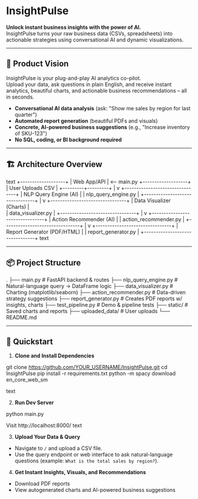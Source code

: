 # InsightPulse

**Unlock instant business insights with the power of AI.**  
InsightPulse turns your raw business data (CSVs, spreadsheets) into actionable strategies using conversational AI and dynamic visualizations.

---

## 🚀 Product Vision

InsightPulse is your plug-and-play AI analytics co-pilot.  
Upload your data, ask questions in plain English, and receive instant analytics, beautiful charts, and actionable business recommendations – all in seconds.

- **Conversational AI data analysis** (ask: "Show me sales by region for last quarter")
- **Automated report generation** (beautiful PDFs and visuals)
- **Concrete, AI-powered business suggestions** (e.g., "Increase inventory of SKU-123")
- **No SQL, coding, or BI background required**

---

## 🏗️ Architecture Overview

text
          +-------------------+
          |    Web App/API    |  <-- main.py
          +-------------------+
          |  User Uploads CSV |
          +---------+---------+
                    |
                    v
     +--------------------------------+
     |    NLP Query Engine (AI)       |
     | nlp_query_engine.py            |
     +--------------------------------+
                    |
                    v
     +--------------------------------+
     |   Data Visualizer (Charts)     |  
     | data_visualizer.py             |
     +--------------------------------+
                    |
                    v
     +--------------------------------+
     |  Action Recommender (AI)       |
     | action_recommender.py          |
     +--------------------------------+
                    |
                    v
     +--------------------------------+
     | Report Generator (PDF/HTML)    |
     | report_generator.py            |
     +--------------------------------+
text

---

## 📦 Project Structure

.
├── main.py # FastAPI backend & routes
├── nlp_query_engine.py # Natural-language query → DataFrame logic
├── data_visualizer.py # Charting (matplotlib/seaborn)
├── action_recommender.py # Data-driven strategy suggestions
├── report_generator.py # Creates PDF reports w/ insights, charts
├── test_pipeline.py # Demo & pipeline tests
├── static/ # Saved charts and reports
├── uploaded_data/ # User uploads
└── README.md


---

## 🏁 Quickstart

1. **Clone and Install Dependencies**

git clone https://github.com/YOUR_USERNAME/InsightPulse.git
cd InsightPulse
pip install -r requirements.txt
python -m spacy download en_core_web_sm

text

2. **Run Dev Server**

python main.py

Visit http://localhost:8000/
text

3. **Upload Your Data & Query**

- Navigate to `/` and upload a CSV file.
- Use the query endpoint or web interface to ask natural-language questions (example: `What is the total sales by region?`).

4. **Get Instant Insights, Visuals, and Recommendations**

- Download PDF reports
- View autogenerated charts and AI-powered business suggestions
